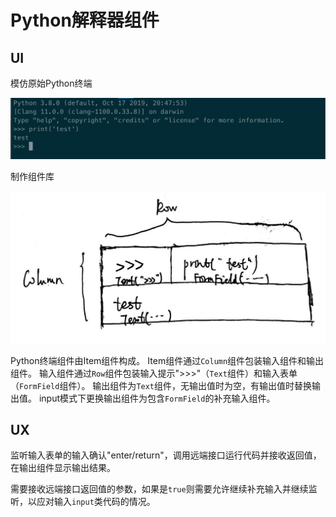 # Python解释器组件

## UI

模仿原始Python终端

![原始Python终端](python_console_raw.png)

制作组件库

![Python终端Item组件](python_console_item_widget.jpg)

Python终端组件由Item组件构成。
Item组件通过`Column`组件包装输入组件和输出组件。
输入组件通过`Row`组件包装输入提示">>>"（`Text`组件）和输入表单（`FormField`组件）。
输出组件为`Text`组件，无输出值时为空，有输出值时替换输出值。
input模式下更换输出组件为包含`FormField`的补充输入组件。

## UX

监听输入表单的输入确认"enter/return"，调用远端接口运行代码并接收返回值，在输出组件显示输出结果。

需要接收远端接口返回值的参数，如果是`true`则需要允许继续补充输入并继续监听，以应对输入`input`类代码的情况。
